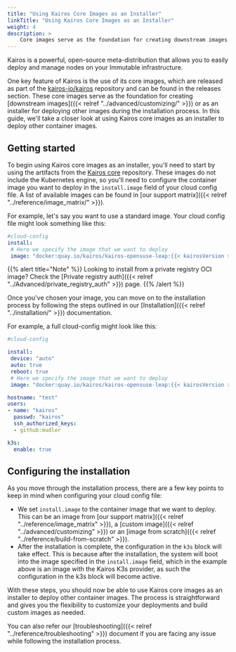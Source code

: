 ```yaml
---
title: "Using Kairos Core Images as an Installer"
linkTitle: "Using Kairos Core Images as an Installer"
weight: 4
description: > 
    Core images serve as the foundation for creating downstream images or as an installer for deploying other images during the installation process. In this guide, we'll take a closer look at using Kairos core images as an installer to deploy other container images.
---
```


Kairos is a powerful, open-source meta-distribution that allows you to easily deploy and manage nodes on your Immutable infrastructure.

One key feature of Kairos is the use of its core images, which are released as part of the [kairos-io/kairos](https://github.com/kairos-io/kairos) repository and can be found in the releases section. These core images serve as the foundation for creating [downstream images]({{< relref "../advanced/customizing/" >}}) or as an installer for deploying other images during the installation process. In this guide, we'll take a closer look at using Kairos core images as an installer to deploy other container images.

## Getting started

To begin using Kairos core images as an installer, you'll need to start by using the artifacts from the [Kairos core](https://github.com/kairos-io/kairos/releases) repository. These images do not include the Kubernetes engine, so you'll need to configure the container image you want to deploy in the `install.image` field of your cloud config file. A list of available images can be found in [our support matrix]({{< relref "../reference/image_matrix/" >}}).

For example, let's say you want to use a standard image. Your cloud config file might look something like this:

```yaml
#cloud-config
install:
 # Here we specify the image that we want to deploy
 image: "docker:quay.io/kairos/kairos-opensuse-leap:{{< kairosVersion >}}-{{< k3sVersion >}}"
```

{{% alert title="Note" %}}
Looking to install from a private registry OCI image? Check the [Private registry auth]({{< relref "../Advanced/private_registry_auth" >}}) page.
{{% /alert %}}


Once you've chosen your image, you can move on to the installation process by following the steps outlined in our [Installation]({{< relref "../installation/" >}}) documentation.

For example, a full cloud-config might look like this:

```yaml
#cloud-config

install:
 device: "auto"
 auto: true
 reboot: true
 # Here we specify the image that we want to deploy
 image: "docker:quay.io/kairos/kairos-opensuse-leap:{{< kairosVersion >}}-{{< k3sVersion >}}"

hostname: "test"
users:
- name: "kairos"
  passwd: "kairos"
  ssh_authorized_keys:
  - github:mudler

k3s:
  enable: true
```

## Configuring the installation

As you move through the installation process, there are a few key points to keep in mind when configuring your cloud config file:

- We set `install.image` to the container image that we want to deploy. This can be an image from [our support matrix]({{< relref "../reference/image_matrix" >}}), a [custom image]({{< relref "../advanced/customizing" >}}) or an [image from scratch]({{< relref "../reference/build-from-scratch" >}}).
- After the installation is complete, the configuration in the `k3s` block will take effect. This is because after the installation, the system will boot into the image specified in the `install.image` field, which in the example above is an image with the Kairos K3s provider, as such the configuration in the k3s block will become active.

With these steps, you should now be able to use Kairos core images as an installer to deploy other container images. The process is straightforward and gives you the flexibility to customize your deployments and build custom images as needed.

You can also refer our [troubleshooting]({{< relref "../reference/troubleshooting" >}}) document if you are facing any issue while following the installation process.